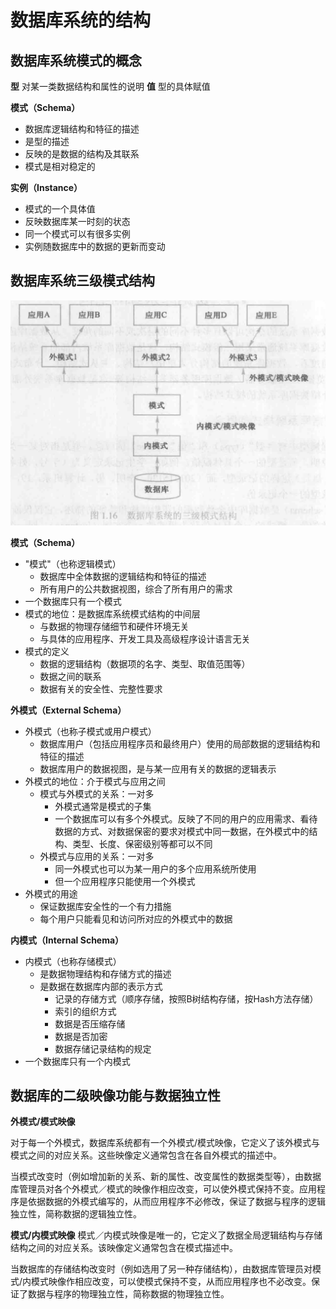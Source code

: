 # 数据库系统的结构

## 数据库系统模式的概念

**型** 对某一类数据结构和属性的说明
**值** 型的具体赋值

**模式（Schema）**
- 数据库逻辑结构和特征的描述
- 是型的描述
- 反映的是数据的结构及其联系
- 模式是相对稳定的

**实例（Instance）**
- 模式的一个具体值
- 反映数据库某一时刻的状态
- 同一个模式可以有很多实例
- 实例随数据库中的数据的更新而变动

## 数据库系统三级模式结构

![](2020-03-31-12-29-41.png)

**模式（Schema）**
- "模式"（也称逻辑模式）
    - 数据库中全体数据的逻辑结构和特征的描述
    - 所有用户的公共数据视图，综合了所有用户的需求
- 一个数据库只有一个模式
- 模式的地位：是数据库系统模式结构的中间层
    - 与数据的物理存储细节和硬件环境无关
    - 与具体的应用程序、开发工具及高级程序设计语言无关
- 模式的定义
    - 数据的逻辑结构（数据项的名字、类型、取值范围等）
    - 数据之间的联系
    - 数据有关的安全性、完整性要求

**外模式（External Schema）**
- 外模式（也称子模式或用户模式）
    - 数据库用户（包括应用程序员和最终用户）使用的局部数据的逻辑结构和特征的描述
    - 数据库用户的数据视图，是与某一应用有关的数据的逻辑表示
- 外模式的地位：介于模式与应用之间
    - 模式与外模式的关系：一对多
        - 外模式通常是模式的子集
        - 一个数据库可以有多个外模式。反映了不同的用户的应用需求、看待数据的方式、对数据保密的要求对模式中同一数据，在外模式中的结构、类型、长度、保密级别等都可以不同
    - 外模式与应用的关系：一对多
        - 同一外模式也可以为某一用户的多个应用系统所使用
        - 但一个应用程序只能使用一个外模式
- 外模式的用途
    - 保证数据库安全性的一个有力措施
    - 每个用户只能看见和访问所对应的外模式中的数据

**内模式（Internal Schema）**
- 内模式（也称存储模式）
    - 是数据物理结构和存储方式的描述
    - 是数据在数据库内部的表示方式
        - 记录的存储方式（顺序存储，按照B树结构存储，按Hash方法存储）
        - 索引的组织方式
        - 数据是否压缩存储
        - 数据是否加密
        - 数据存储记录结构的规定
- 一个数据库只有一个内模式

## 数据库的二级映像功能与数据独立性

**外模式/模式映像**

对于每一个外模式，数据库系统都有一个外模式/模式映像，它定义了该外模式与模式之间的对应关系。这些映像定义通常包含在各自外模式的描述中。

当模式改变时（例如增加新的关系、新的属性、改变属性的数据类型等），由数据库管理员对各个外模式／模式的映像作相应改变，可以使外模式保持不变。应用程序是依据数据的外模式编写的，从而应用程序不必修改，保证了数据与程序的逻辑独立性，简称数据的逻辑独立性。

**模式/内模式映像**
模式／内模式映像是唯一的，它定义了数据全局逻辑结构与存储结构之间的对应关系。该映像定义通常包含在模式描述中。

当数据库的存储结构改变时（例如选用了另一种存储结构），由数据库管理员对模式/内模式映像作相应改变，可以使模式保持不变，从而应用程序也不必改变。保证了数据与程序的物理独立性，简称数据的物理独立性。